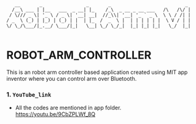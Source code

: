 ```

   __       _                _       _                           _ 
  /__\ ___ | |__   ___  _ __| |_    /_\  _ __ _ __ ___   /\   /\/ |
 / \/// _ \| '_ \ / _ \| '__| __|  //_\\| '__| '_ ` _ \  \ \ / /| |
/ _  \ (_) | |_) | (_) | |  | |_  /  _  \ |  | | | | | |  \ V / | |
\/ \_/\___/|_.__/ \___/|_|   \__| \_/ \_/_|  |_| |_| |_|   \_/  |_|
                                                                   

```

# ROBOT_ARM_CONTROLLER

This is an robot arm controller based application created using MIT app inventor where you can control arm over Bluetooth.

### 1. `YouTube_link` 
* All the codes are mentioned in app folder.
https://youtu.be/9CbZPLWf_8Q
<br>


